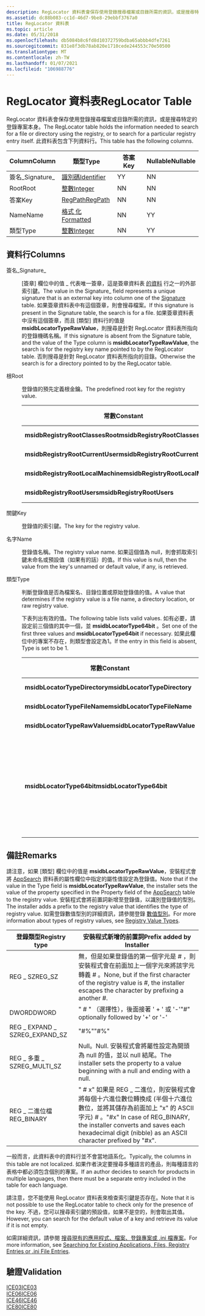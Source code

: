 ```yaml
---
description: RegLocator 資料表會保存使用登錄搜尋檔案或目錄所需的資訊，或是搜尋特定的登錄專案本身。 此資料表包含下列資料行。
ms.assetid: dc88b083-cc1d-46d7-9be8-29ebbf3767a0
title: RegLocator 資料表
ms.topic: article
ms.date: 05/31/2018
ms.openlocfilehash: db5084b8c6fd8d10372759bdba65abbb4dfe7261
ms.sourcegitcommit: 831e8f3db78ab820e1710cede244553c70e50500
ms.translationtype: MT
ms.contentlocale: zh-TW
ms.lasthandoff: 01/07/2021
ms.locfileid: "106988776"
---
```

# <a name="reglocator-table"></a><span data-ttu-id="a2683-104">RegLocator 資料表</span><span class="sxs-lookup"><span data-stu-id="a2683-104">RegLocator Table</span></span>

<span data-ttu-id="a2683-105">RegLocator 資料表會保存使用登錄搜尋檔案或目錄所需的資訊，或是搜尋特定的登錄專案本身。</span><span class="sxs-lookup"><span data-stu-id="a2683-105">The RegLocator table holds the information needed to search for a file or directory using the registry, or to search for a particular registry entry itself.</span></span> <span data-ttu-id="a2683-106">此資料表包含下列資料行。</span><span class="sxs-lookup"><span data-stu-id="a2683-106">This table has the following columns.</span></span>



| <span data-ttu-id="a2683-107">Column</span><span class="sxs-lookup"><span data-stu-id="a2683-107">Column</span></span>      | <span data-ttu-id="a2683-108">類型</span><span class="sxs-lookup"><span data-stu-id="a2683-108">Type</span></span>                         | <span data-ttu-id="a2683-109">答案</span><span class="sxs-lookup"><span data-stu-id="a2683-109">Key</span></span> | <span data-ttu-id="a2683-110">Nullable</span><span class="sxs-lookup"><span data-stu-id="a2683-110">Nullable</span></span> |
|-------------|------------------------------|-----|----------|
| <span data-ttu-id="a2683-111">簽名\_</span><span class="sxs-lookup"><span data-stu-id="a2683-111">Signature\_</span></span> | [<span data-ttu-id="a2683-112">識別碼</span><span class="sxs-lookup"><span data-stu-id="a2683-112">Identifier</span></span>](identifier.md) | <span data-ttu-id="a2683-113">Y</span><span class="sxs-lookup"><span data-stu-id="a2683-113">Y</span></span>   | <span data-ttu-id="a2683-114">N</span><span class="sxs-lookup"><span data-stu-id="a2683-114">N</span></span>        |
| <span data-ttu-id="a2683-115">Root</span><span class="sxs-lookup"><span data-stu-id="a2683-115">Root</span></span>        | [<span data-ttu-id="a2683-116">整數</span><span class="sxs-lookup"><span data-stu-id="a2683-116">Integer</span></span>](integer.md)       | <span data-ttu-id="a2683-117">N</span><span class="sxs-lookup"><span data-stu-id="a2683-117">N</span></span>   | <span data-ttu-id="a2683-118">N</span><span class="sxs-lookup"><span data-stu-id="a2683-118">N</span></span>        |
| <span data-ttu-id="a2683-119">答案</span><span class="sxs-lookup"><span data-stu-id="a2683-119">Key</span></span>         | [<span data-ttu-id="a2683-120">RegPath</span><span class="sxs-lookup"><span data-stu-id="a2683-120">RegPath</span></span>](regpath.md)       | <span data-ttu-id="a2683-121">N</span><span class="sxs-lookup"><span data-stu-id="a2683-121">N</span></span>   | <span data-ttu-id="a2683-122">N</span><span class="sxs-lookup"><span data-stu-id="a2683-122">N</span></span>        |
| <span data-ttu-id="a2683-123">Name</span><span class="sxs-lookup"><span data-stu-id="a2683-123">Name</span></span>        | [<span data-ttu-id="a2683-124">格式 化</span><span class="sxs-lookup"><span data-stu-id="a2683-124">Formatted</span></span>](formatted.md)   | <span data-ttu-id="a2683-125">N</span><span class="sxs-lookup"><span data-stu-id="a2683-125">N</span></span>   | <span data-ttu-id="a2683-126">Y</span><span class="sxs-lookup"><span data-stu-id="a2683-126">Y</span></span>        |
| <span data-ttu-id="a2683-127">類型</span><span class="sxs-lookup"><span data-stu-id="a2683-127">Type</span></span>        | [<span data-ttu-id="a2683-128">整數</span><span class="sxs-lookup"><span data-stu-id="a2683-128">Integer</span></span>](integer.md)       | <span data-ttu-id="a2683-129">N</span><span class="sxs-lookup"><span data-stu-id="a2683-129">N</span></span>   | <span data-ttu-id="a2683-130">Y</span><span class="sxs-lookup"><span data-stu-id="a2683-130">Y</span></span>        |



 

## <a name="columns"></a><span data-ttu-id="a2683-131">資料行</span><span class="sxs-lookup"><span data-stu-id="a2683-131">Columns</span></span>

<dl> <dt>

<span data-ttu-id="a2683-132"><span id="Signature_"></span><span id="signature_"></span><span id="SIGNATURE_"></span>簽名\_</span><span class="sxs-lookup"><span data-stu-id="a2683-132"><span id="Signature_"></span><span id="signature_"></span><span id="SIGNATURE_"></span>Signature\_</span></span>
</dt> <dd>

<span data-ttu-id="a2683-133">[簽章] 欄位中的值 \_ 代表唯一簽章，這是簽章資料表 [的資料](signature-table.md) 行之一的外部索引鍵。</span><span class="sxs-lookup"><span data-stu-id="a2683-133">The value in the Signature\_ field represents a unique signature that is an external key into column one of the [Signature](signature-table.md) table.</span></span> <span data-ttu-id="a2683-134">如果簽章資料表中有這個簽章，則會搜尋檔案。</span><span class="sxs-lookup"><span data-stu-id="a2683-134">If this signature is present in the Signature table, the search is for a file.</span></span> <span data-ttu-id="a2683-135">如果簽章資料表中沒有這個簽章，而且 [類型] 資料行的值是 **msidbLocatorTypeRawValue**，則搜尋是針對 RegLocator 資料表所指向的登錄機碼名稱。</span><span class="sxs-lookup"><span data-stu-id="a2683-135">If this signature is absent from the Signature table, and the value of the Type column is **msidbLocatorTypeRawValue**, the search is for the registry key name pointed to by the RegLocator table.</span></span> <span data-ttu-id="a2683-136">否則搜尋是針對 RegLocator 資料表所指向的目錄。</span><span class="sxs-lookup"><span data-stu-id="a2683-136">Otherwise the search is for a directory pointed to by the RegLocator table.</span></span>

</dd> <dt>

<span data-ttu-id="a2683-137"><span id="Root"></span><span id="root"></span><span id="ROOT"></span>根</span><span class="sxs-lookup"><span data-stu-id="a2683-137"><span id="Root"></span><span id="root"></span><span id="ROOT"></span>Root</span></span>
</dt> <dd>

<span data-ttu-id="a2683-138">登錄值的預先定義根金鑰。</span><span class="sxs-lookup"><span data-stu-id="a2683-138">The predefined root key for the registry value.</span></span>



| <span data-ttu-id="a2683-139">常數</span><span class="sxs-lookup"><span data-stu-id="a2683-139">Constant</span></span>                          | <span data-ttu-id="a2683-140">十六進位</span><span class="sxs-lookup"><span data-stu-id="a2683-140">Hexadecimal</span></span> | <span data-ttu-id="a2683-141">Decimal</span><span class="sxs-lookup"><span data-stu-id="a2683-141">Decimal</span></span> | <span data-ttu-id="a2683-142">根金鑰</span><span class="sxs-lookup"><span data-stu-id="a2683-142">Root key</span></span>             |
|-----------------------------------|-------------|---------|----------------------|
| <span data-ttu-id="a2683-143">**msidbRegistryRootClassesRoot**</span><span class="sxs-lookup"><span data-stu-id="a2683-143">**msidbRegistryRootClassesRoot**</span></span>  | <span data-ttu-id="a2683-144">0x000</span><span class="sxs-lookup"><span data-stu-id="a2683-144">0x000</span></span>       | <span data-ttu-id="a2683-145">0</span><span class="sxs-lookup"><span data-stu-id="a2683-145">0</span></span>       | <span data-ttu-id="a2683-146">HKEY \_ 類別 \_ 根目錄</span><span class="sxs-lookup"><span data-stu-id="a2683-146">HKEY\_CLASSES\_ROOT</span></span>  |
| <span data-ttu-id="a2683-147">**msidbRegistryRootCurrentUser**</span><span class="sxs-lookup"><span data-stu-id="a2683-147">**msidbRegistryRootCurrentUser**</span></span>  | <span data-ttu-id="a2683-148">0x001</span><span class="sxs-lookup"><span data-stu-id="a2683-148">0x001</span></span>       | <span data-ttu-id="a2683-149">1</span><span class="sxs-lookup"><span data-stu-id="a2683-149">1</span></span>       | <span data-ttu-id="a2683-150">HKEY \_ 目前的 \_ 使用者</span><span class="sxs-lookup"><span data-stu-id="a2683-150">HKEY\_CURRENT\_USER</span></span>  |
| <span data-ttu-id="a2683-151">**msidbRegistryRootLocalMachine**</span><span class="sxs-lookup"><span data-stu-id="a2683-151">**msidbRegistryRootLocalMachine**</span></span> | <span data-ttu-id="a2683-152">0x002</span><span class="sxs-lookup"><span data-stu-id="a2683-152">0x002</span></span>       | <span data-ttu-id="a2683-153">2</span><span class="sxs-lookup"><span data-stu-id="a2683-153">2</span></span>       | <span data-ttu-id="a2683-154">HKEY \_ 本機 \_ 電腦</span><span class="sxs-lookup"><span data-stu-id="a2683-154">HKEY\_LOCAL\_MACHINE</span></span> |
| <span data-ttu-id="a2683-155">**msidbRegistryRootUsers**</span><span class="sxs-lookup"><span data-stu-id="a2683-155">**msidbRegistryRootUsers**</span></span>        | <span data-ttu-id="a2683-156">0x003</span><span class="sxs-lookup"><span data-stu-id="a2683-156">0x003</span></span>       | <span data-ttu-id="a2683-157">3</span><span class="sxs-lookup"><span data-stu-id="a2683-157">3</span></span>       | <span data-ttu-id="a2683-158">HKEY \_ 使用者</span><span class="sxs-lookup"><span data-stu-id="a2683-158">HKEY\_USERS</span></span>          |



 

</dd> <dt>

<span data-ttu-id="a2683-159"><span id="Key"></span><span id="key"></span><span id="KEY"></span>關鍵</span><span class="sxs-lookup"><span data-stu-id="a2683-159"><span id="Key"></span><span id="key"></span><span id="KEY"></span>Key</span></span>
</dt> <dd>

<span data-ttu-id="a2683-160">登錄值的索引鍵。</span><span class="sxs-lookup"><span data-stu-id="a2683-160">The key for the registry value.</span></span>

</dd> <dt>

<span data-ttu-id="a2683-161"><span id="Name"></span><span id="name"></span><span id="NAME"></span>名字</span><span class="sxs-lookup"><span data-stu-id="a2683-161"><span id="Name"></span><span id="name"></span><span id="NAME"></span>Name</span></span>
</dt> <dd>

<span data-ttu-id="a2683-162">登錄值名稱。</span><span class="sxs-lookup"><span data-stu-id="a2683-162">The registry value name.</span></span> <span data-ttu-id="a2683-163">如果這個值為 null，則會抓取索引鍵未命名或預設值（如果有的話）的值。</span><span class="sxs-lookup"><span data-stu-id="a2683-163">If this value is null, then the value from the key's unnamed or default value, if any, is retrieved.</span></span>

</dd> <dt>

<span data-ttu-id="a2683-164"><span id="Type"></span><span id="type"></span><span id="TYPE"></span>類型</span><span class="sxs-lookup"><span data-stu-id="a2683-164"><span id="Type"></span><span id="type"></span><span id="TYPE"></span>Type</span></span>
</dt> <dd>

<span data-ttu-id="a2683-165">判斷登錄值是否為檔案名、目錄位置或原始登錄值的值。</span><span class="sxs-lookup"><span data-stu-id="a2683-165">A value that determines if the registry value is a file name, a directory location, or raw registry value.</span></span>

<span data-ttu-id="a2683-166">下表列出有效的值。</span><span class="sxs-lookup"><span data-stu-id="a2683-166">The following table lists valid values.</span></span> <span data-ttu-id="a2683-167">如有必要，請設定前三個值的其中一個，並 **msidbLocatorType64bit** 。</span><span class="sxs-lookup"><span data-stu-id="a2683-167">Set one of the first three values and **msidbLocatorType64bit** if necessary.</span></span> <span data-ttu-id="a2683-168">如果此欄位中的專案不存在，則類型會設定為1。</span><span class="sxs-lookup"><span data-stu-id="a2683-168">If the entry in this field is absent, Type is set to be 1.</span></span>



| <span data-ttu-id="a2683-169">常數</span><span class="sxs-lookup"><span data-stu-id="a2683-169">Constant</span></span>                      | <span data-ttu-id="a2683-170">十六進位</span><span class="sxs-lookup"><span data-stu-id="a2683-170">Hexadecimal</span></span> | <span data-ttu-id="a2683-171">Decimal</span><span class="sxs-lookup"><span data-stu-id="a2683-171">Decimal</span></span> | <span data-ttu-id="a2683-172">Description</span><span class="sxs-lookup"><span data-stu-id="a2683-172">Description</span></span>                                                                                                                                                        |
|-------------------------------|-------------|---------|--------------------------------------------------------------------------------------------------------------------------------------------------------------------|
| <span data-ttu-id="a2683-173">**msidbLocatorTypeDirectory**</span><span class="sxs-lookup"><span data-stu-id="a2683-173">**msidbLocatorTypeDirectory**</span></span> | <span data-ttu-id="a2683-174">0x000</span><span class="sxs-lookup"><span data-stu-id="a2683-174">0x000</span></span>       | <span data-ttu-id="a2683-175">0</span><span class="sxs-lookup"><span data-stu-id="a2683-175">0</span></span>       | <span data-ttu-id="a2683-176">金鑰路徑是目錄。</span><span class="sxs-lookup"><span data-stu-id="a2683-176">Key path is a directory.</span></span>                                                                                                                                           |
| <span data-ttu-id="a2683-177">**msidbLocatorTypeFileName**</span><span class="sxs-lookup"><span data-stu-id="a2683-177">**msidbLocatorTypeFileName**</span></span>  | <span data-ttu-id="a2683-178">0x001</span><span class="sxs-lookup"><span data-stu-id="a2683-178">0x001</span></span>       | <span data-ttu-id="a2683-179">1</span><span class="sxs-lookup"><span data-stu-id="a2683-179">1</span></span>       | <span data-ttu-id="a2683-180">金鑰路徑是檔案名。</span><span class="sxs-lookup"><span data-stu-id="a2683-180">Key path is a file name.</span></span>                                                                                                                                           |
| <span data-ttu-id="a2683-181">**msidbLocatorTypeRawValue**</span><span class="sxs-lookup"><span data-stu-id="a2683-181">**msidbLocatorTypeRawValue**</span></span>  | <span data-ttu-id="a2683-182">0x002</span><span class="sxs-lookup"><span data-stu-id="a2683-182">0x002</span></span>       | <span data-ttu-id="a2683-183">2</span><span class="sxs-lookup"><span data-stu-id="a2683-183">2</span></span>       | <span data-ttu-id="a2683-184">金鑰路徑是登錄值。</span><span class="sxs-lookup"><span data-stu-id="a2683-184">Key path is a registry value.</span></span>                                                                                                                                      |
| <span data-ttu-id="a2683-185">**msidbLocatorType64bit**</span><span class="sxs-lookup"><span data-stu-id="a2683-185">**msidbLocatorType64bit**</span></span>     | <span data-ttu-id="a2683-186">0x010</span><span class="sxs-lookup"><span data-stu-id="a2683-186">0x010</span></span>       | <span data-ttu-id="a2683-187">16</span><span class="sxs-lookup"><span data-stu-id="a2683-187">16</span></span>      | <span data-ttu-id="a2683-188">設定此位，讓安裝程式搜尋登錄的64位部分。</span><span class="sxs-lookup"><span data-stu-id="a2683-188">Set this bit to have the installer search the 64-bit portion of the registry.</span></span> <span data-ttu-id="a2683-189">請勿將此位設定為讓安裝程式搜尋登錄的32位部分。</span><span class="sxs-lookup"><span data-stu-id="a2683-189">Do not set this bit to have the installer search the 32-bit portion of the registry.</span></span> |



 

</dd> </dl>

## <a name="remarks"></a><span data-ttu-id="a2683-190">備註</span><span class="sxs-lookup"><span data-stu-id="a2683-190">Remarks</span></span>

<span data-ttu-id="a2683-191">請注意，如果 [類型] 欄位中的值是 **msidbLocatorTypeRawValue**，安裝程式會將 [AppSearch](appsearch-table.md) 資料表的屬性欄位中指定的屬性值設定為登錄值。</span><span class="sxs-lookup"><span data-stu-id="a2683-191">Note that if the value in the Type field is **msidbLocatorTypeRawValue**, the installer sets the value of the property specified in the Property field of the [AppSearch](appsearch-table.md) table to the registry value.</span></span> <span data-ttu-id="a2683-192">安裝程式會將前置詞新增至登錄值，以識別登錄值的型別。</span><span class="sxs-lookup"><span data-stu-id="a2683-192">The installer adds a prefix to the registry value that identifies the type of registry value.</span></span> <span data-ttu-id="a2683-193">如需登錄數值型別的詳細資訊，請參閱登錄 [數值型別](../sysinfo/registry-value-types.md)。</span><span class="sxs-lookup"><span data-stu-id="a2683-193">For more information about types of registry values, see [Registry Value Types](../sysinfo/registry-value-types.md).</span></span>



| <span data-ttu-id="a2683-194">登錄類型</span><span class="sxs-lookup"><span data-stu-id="a2683-194">Registry type</span></span>   | <span data-ttu-id="a2683-195">安裝程式新增的前置詞</span><span class="sxs-lookup"><span data-stu-id="a2683-195">Prefix added by Installer</span></span>                                                                                                               |
|-----------------|-----------------------------------------------------------------------------------------------------------------------------------------|
| <span data-ttu-id="a2683-196">REG \_ SZ</span><span class="sxs-lookup"><span data-stu-id="a2683-196">REG\_SZ</span></span>         | <span data-ttu-id="a2683-197">無，但是如果登錄值的第一個字元是 \# ，則安裝程式會在前面加上一個字元來將該字元轉義 \# 。</span><span class="sxs-lookup"><span data-stu-id="a2683-197">None, but if the first character of the registry value is \#, the installer escapes the character by prefixing a another \#.</span></span>            |
| <span data-ttu-id="a2683-198">DWORD</span><span class="sxs-lookup"><span data-stu-id="a2683-198">DWORD</span></span>           | <span data-ttu-id="a2683-199">" \# " （選擇性），後面接著 ' + ' 或 '-'</span><span class="sxs-lookup"><span data-stu-id="a2683-199">"\#" optionally followed by '+' or '-'</span></span>                                                                                                  |
| <span data-ttu-id="a2683-200">REG \_ EXPAND \_ SZ</span><span class="sxs-lookup"><span data-stu-id="a2683-200">REG\_EXPAND\_SZ</span></span> | <span data-ttu-id="a2683-201">"\#%"</span><span class="sxs-lookup"><span data-stu-id="a2683-201">"\#%"</span></span>                                                                                                                                   |
| <span data-ttu-id="a2683-202">REG \_ 多重 \_ SZ</span><span class="sxs-lookup"><span data-stu-id="a2683-202">REG\_MULTI\_SZ</span></span>  | <span data-ttu-id="a2683-203">Null。</span><span class="sxs-lookup"><span data-stu-id="a2683-203">Null.</span></span> <span data-ttu-id="a2683-204">安裝程式會將屬性設定為開頭為 null 的值，並以 null 結尾。</span><span class="sxs-lookup"><span data-stu-id="a2683-204">The installer sets the property to a value beginning with a null and ending with a null.</span></span>                                          |
| <span data-ttu-id="a2683-205">REG \_ 二進位檔</span><span class="sxs-lookup"><span data-stu-id="a2683-205">REG\_BINARY</span></span>     | <span data-ttu-id="a2683-206">" \# x" 如果是 REG \_ 二進位，則安裝程式會將每個十六進位數位轉換成 (半個十六進位數位，並將其儲存為前面加上 "x" 的 ASCII 字元) \# 。</span><span class="sxs-lookup"><span data-stu-id="a2683-206">"\#x" In case of REG\_BINARY, the installer converts and saves each hexadecimal digit (nibble) as an ASCII character prefixed by "\#x".</span></span> |



 

<span data-ttu-id="a2683-207">一般而言，此資料表中的資料行並不會當地語系化。</span><span class="sxs-lookup"><span data-stu-id="a2683-207">Typically, the columns in this table are not localized.</span></span> <span data-ttu-id="a2683-208">如果作者決定要搜尋多種語言的產品，則每種語言的表格中都必須包含個別的專案。</span><span class="sxs-lookup"><span data-stu-id="a2683-208">If an author decides to search for products in multiple languages, then there must be a separate entry included in the table for each language.</span></span>

<span data-ttu-id="a2683-209">請注意，您不能使用 RegLocator 資料表來檢查索引鍵是否存在。</span><span class="sxs-lookup"><span data-stu-id="a2683-209">Note that it is not possible to use the RegLocator table to check only for the presence of the key.</span></span> <span data-ttu-id="a2683-210">不過，您可以搜尋索引鍵的預設值，如果不是空的，則會取出其值。</span><span class="sxs-lookup"><span data-stu-id="a2683-210">However, you can search for the default value of a key and retrieve its value if it is not empty.</span></span>

<span data-ttu-id="a2683-211">如需詳細資訊，請參閱 [搜尋現有的應用程式、檔案、登錄專案或 .ini 檔專案](searching-for-existing-applications-files-registry-entries-or--ini-file-entries.md)。</span><span class="sxs-lookup"><span data-stu-id="a2683-211">For more information, see [Searching for Existing Applications, Files, Registry Entries or .ini File Entries](searching-for-existing-applications-files-registry-entries-or--ini-file-entries.md).</span></span>

## <a name="validation"></a><span data-ttu-id="a2683-212">驗證</span><span class="sxs-lookup"><span data-stu-id="a2683-212">Validation</span></span>

<dl>

[<span data-ttu-id="a2683-213">ICE03</span><span class="sxs-lookup"><span data-stu-id="a2683-213">ICE03</span></span>](ice03.md)  
[<span data-ttu-id="a2683-214">ICE06</span><span class="sxs-lookup"><span data-stu-id="a2683-214">ICE06</span></span>](ice06.md)  
[<span data-ttu-id="a2683-215">ICE46</span><span class="sxs-lookup"><span data-stu-id="a2683-215">ICE46</span></span>](ice46.md)  
[<span data-ttu-id="a2683-216">ICE80</span><span class="sxs-lookup"><span data-stu-id="a2683-216">ICE80</span></span>](ice80.md)  
</dl>

 

 
